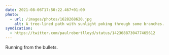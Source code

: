 ```yaml
---
date: 2021-08-06T17:50:22.467+01:00
photo:
  - url: /images/photos/1628268620.jpg
    alt: A tree-lined path with sunlight poking through some branches.
syndication:
  - https://twitter.com/paulrobertlloyd/status/1423688730477465612
---
```

Running from the bullets.
